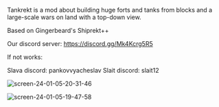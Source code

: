 Tankrekt is a mod about building huge forts and tanks from blocks and a large-scale wars on land with a top-down view.

Based on Gingerbeard's Shiprekt++

Our discord server: https://discord.gg/Mk4Kcrg5R5

If not works:

Slava discord: pankovvyacheslav
Slait discord: slait12

![screen-24-01-05-20-31-46](https://github.com/slava998/Tankrekt/assets/126407560/d0052d43-1ffe-45e9-8402-f5088876a54b)

![screen-24-01-05-19-47-58](https://github.com/slava998/Tankrekt/assets/126407560/e81f9ab1-7695-414d-b6cb-90b2d0358ae7)
